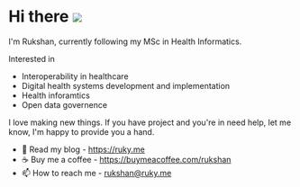# Hi there ![](https://raw.githubusercontent.com/Flaque/Flaque/master/bubble.gif)

I'm Rukshan, currently following my MSc in Health Informatics.

Interested in 

* Interoperability in healthcare
* Digital health systems development and implementation
* Health inforamtics 
* Open data governence 

I love making new things. If you have project and you're in need help, let me know, I'm happy to provide you a hand.

* 💬 Read my blog - https://ruky.me
* ☕ Buy me a coffee - https://buymeacoffee.com/rukshan
* 📫 How to reach me - rukshan@ruky.me
<!--
**rukshn/rukshn** is a ✨ _special_ ✨ repository because its `README.md` (this file) appears on your GitHub profile.

Here are some ideas to get you started:

- 🔭 I’m currently working on ...
- 🌱 I’m currently learning ...
- 👯 I’m looking to collaborate on ...
- 🤔 I’m looking for help with ...
- 💬 Ask me about ...
- 📫 How to reach me: ...
- 😄 Pronouns: ...
- ⚡ Fun fact: ...
-->
